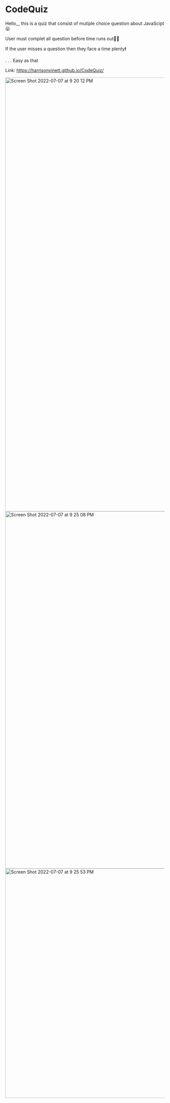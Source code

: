 # CodeQuiz

Hello,,, this is a quiz that consist of mutiple choice question about JavaScipt😝

User must complet all question before time runs out😮‍💨

If the user misses a question then they face a time plenty❗️

. . . Easy as that

Link: https://harrisonvinett.github.io/CodeQuiz/

<img width="1369" alt="Screen Shot 2022-07-07 at 9 20 12 PM" src="https://user-images.githubusercontent.com/87486430/177904233-8a5de820-f611-4ad6-80a1-7debc6e28322.png">

<img width="1127" alt="Screen Shot 2022-07-07 at 9 25 08 PM" src="https://user-images.githubusercontent.com/87486430/177904341-659e851b-ec91-495b-a754-4a9c3234f68e.png">

<img width="724" alt="Screen Shot 2022-07-07 at 9 25 53 PM" src="https://user-images.githubusercontent.com/87486430/177904434-fdb4d293-379d-4576-98b0-61f908d56d25.png">
